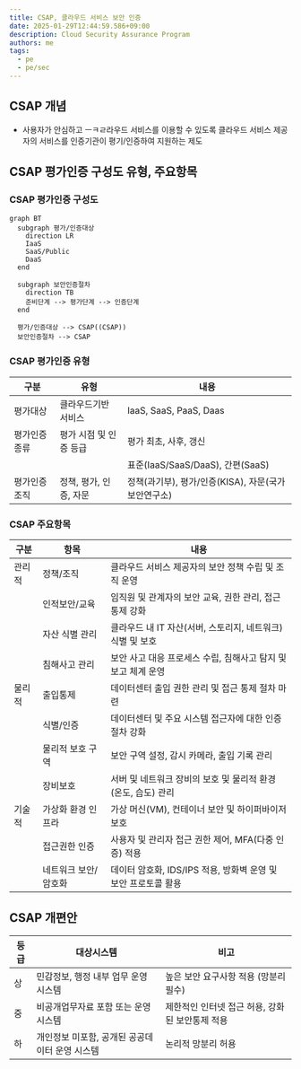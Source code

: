 ```yaml
---
title: CSAP, 클라우드 서비스 보안 인증
date: 2025-01-29T12:44:59.586+09:00
description: Cloud Security Assurance Program
authors: me
tags:
  - pe
  - pe/sec
---
```


## CSAP 개념

- 사용자가 안심하고 ㅡㅋㄹ라우드 서비스를 이용할 수 있도록 클라우드 서비스 제공자의 서비스를 인증기관이 평기/인증하여 지원하는 제도

## CSAP 평가인증 구성도 유형, 주요항목

### CSAP 평가인증 구성도

```mermaid
graph BT
  subgraph 평가/인증대상
    direction LR
    IaaS
    SaaS/Public
    DaaS
  end

  subgraph 보안인증절차
    direction TB
    준비단계 --> 평가단계 --> 인증단계
  end

  평가/인증대상 --> CSAP((CSAP))
  보안인증절차 --> CSAP
```

### CSAP 평가인증 유형

| 구분 | 유형 | 내용 |
| --- | --- | --- |
| 평가대상 | 클라우드기반 서비스 | IaaS, SaaS, PaaS, Daas |
| 평가인증 종류 | 평가 시점 및 인증 등급 | 평가 최초, 사후, 갱신 |
| | | 표준(IaaS/SaaS/DaaS), 간편(SaaS) |
| 평가인증 조직 | 정책, 평가, 인증, 자문 | 정책(과기부), 평가/인증(KISA), 자문(국가보안연구소) |

### CSAP 주요항목

| 구분 | 항목 | 내용 |
| --- | --- | --- |
| 관리적 | 정책/조직 | 클라우드 서비스 제공자의 보안 정책 수립 및 조직 운영 |
| | 인적보안/교육 | 임직원 및 관계자의 보안 교육, 권한 관리, 접근 통제 강화 |
| | 자산 식별 관리 | 클라우드 내 IT 자산(서버, 스토리지, 네트워크) 식별 및 보호 |
| | 침해사고 관리 | 보안 사고 대응 프로세스 수립, 침해사고 탐지 및 보고 체계 운영 |
| 물리적 | 출입통제 | 데이터센터 출입 권한 관리 및 접근 통제 절차 마련 |
| | 식별/인증 | 데이터센터 및 주요 시스템 접근자에 대한 인증 절차 강화 |
| | 물리적 보호 구역 | 보안 구역 설정, 감시 카메라, 출입 기록 관리 |
| | 장비보호 | 서버 및 네트워크 장비의 보호 및 물리적 환경(온도, 습도) 관리 |
| 기술적 | 가상화 환경 인프라 | 가상 머신(VM), 컨테이너 보안 및 하이퍼바이저 보호 |
| | 접근권한 인증 | 사용자 및 관리자 접근 권한 제어, MFA(다중 인증) 적용 |
| | 네트워크 보안/암호화 | 데이터 암호화, IDS/IPS 적용, 방화벽 운영 및 보안 프로토콜 활용 |

## CSAP 개편안

| 등급 | 대상시스템 | 비고 |
| --- | --- | --- |
| 상 | 민감정보, 행정 내부 업무 운영 시스템 | 높은 보안 요구사항 적용 (망분리 필수) |
| 중 | 비공개업무자료 포함 또는 운영시스템 | 제한적인 인터넷 접근 허용, 강화된 보안통제 적용  |
| 하 | 개인정보 미포함, 공개된 공공데이터 운영 시스템 | 논리적 망분리 허용 |
